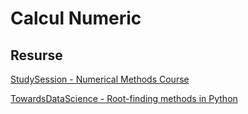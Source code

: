 # Calcul Numeric

## Resurse

[StudySession - Numerical Methods Course](https://www.youtube.com/playlist?list=PLDea8VeK4MUTOBXLpvx_WKtVrMkojEh52)

[TowardsDataScience - Root-finding methods in Python](https://towardsdatascience.com/root-finding-methods-from-scratch-in-python-84040c81a8ba)